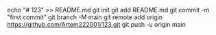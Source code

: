 echo "# 123" >> README.md
git init
git add README.md
git commit -m "first commit"
git branch -M main
git remote add origin https://github.com/Artem222001/123.git
git push -u origin main

